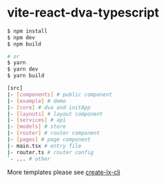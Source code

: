 # vite-react-dva-typescript

```bash
$ npm install
$ npm dev
$ npm build

# or
$ yarn
$ yarn dev
$ yarn build
```

```bash
[src]
|- [components] # public component
|- [example] # demo
|- [core] # dva and initApp
|- [layouts] # layout component
|- [services] # api
|- [models] # store
|- [router] # router component
|- [pages] # page component
|- main.tsx # entry file
|- router.ts # router config
`- ... # other
```

More templates please see [create-lx-cli](https://github.com/lencx/create-lx-cli)
